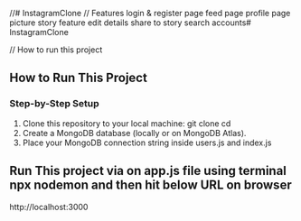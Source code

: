 //# InstagramClone // Features
login & register page
feed page
profile page
picture
story feature
edit details
share to story
search accounts# InstagramClone

// How to run this project

## How to Run This Project

### Step-by-Step Setup

1. Clone this repository to your local machine:
   git clone <repo-url>
   cd <project-folder>
2. Create a MongoDB database (locally or on MongoDB Atlas).
3. Place your MongoDB connection string inside users.js and index.js
## Run This project via on app.js file using terminal npx nodemon and then hit below URL on browser
http://localhost:3000
